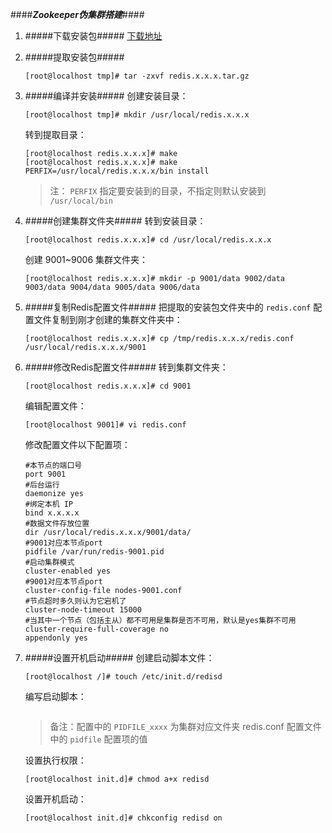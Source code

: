 ####***Zookeeper伪集群搭建***####


1. #####下载安装包#####
     [下载地址](https://redis.io/download)
2. #####提取安装包#####
     ```
     [root@localhost tmp]# tar -zxvf redis.x.x.x.tar.gz
     ```
3. #####编译并安装#####
     创建安装目录：<br/>
     ```
     [root@localhost tmp]# mkdir /usr/local/redis.x.x.x
     ```
     转到提取目录：
     ```
     [root@localhost redis.x.x.x]# make
     [root@localhost redis.x.x.x]# make PERFIX=/usr/local/redis.x.x.x/bin install
     ```
     > 注： `PERFIX` 指定要安装到的目录，不指定则默认安装到 `/usr/local/bin`
4. #####创建集群文件夹#####
     转到安装目录：
     ```
     [root@localhost redis.x.x.x]# cd /usr/local/redis.x.x.x
     ```
     创建 9001~9006 集群文件夹：
     ```
     [root@localhost redis.x.x.x]# mkdir -p 9001/data 9002/data 9003/data 9004/data 9005/data 9006/data
     ```
5. #####复制Redis配置文件#####
     把提取的安装包文件夹中的 `redis.conf` 配置文件复制到刚才创建的集群文件夹中：
     ```
     [root@localhost redis.x.x.x]# cp /tmp/redis.x.x.x/redis.conf /usr/local/redis.x.x.x/9001
     ```
6. #####修改Redis配置文件#####
     转到集群文件夹：
     ```
     [root@localhost redis.x.x.x]# cd 9001
     ```
     编辑配置文件：
     ```
     [root@localhost 9001]# vi redis.conf
     ```
     修改配置文件以下配置项：
     ```
     #本节点的端口号
     port 9001
     #后台运行
     daemonize yes
     #绑定本机 IP
     bind x.x.x.x
     #数据文件存放位置
     dir /usr/local/redis.x.x.x/9001/data/
     #9001对应本节点port
     pidfile /var/run/redis-9001.pid
     #启动集群模式
     cluster-enabled yes
     #9001对应本节点port
     cluster-config-file nodes-9001.conf
     #节点超时多久则认为它宕机了
     cluster-node-timeout 15000
     #当其中一个节点（包括主从）都不可用是集群是否不可用，默认是yes集群不可用
     cluster-require-full-coverage no
     appendonly yes
     ```

12. #####设置开机启动#####
     创建启动脚本文件：<br/>
     ```
     [root@localhost /]# touch /etc/init.d/redisd
     ```
     编写启动脚本：<br/>
     ```
     
     ```
     > 备注：配置中的 `PIDFILE_xxxx` 为集群对应文件夹 redis.conf 配置文件中的 `pidfile` 配置项的值
     
     设置执行权限：<br/>
     ```
     [root@localhost init.d]# chmod a+x redisd
     ```
     
     设置开机启动：<br/>
     ```
     [root@localhost init.d]# chkconfig redisd on
     ```
     
